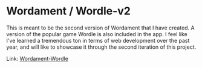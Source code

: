 # Wordament / Wordle-v2

This is meant to be the second version of Wordament that I have created. A version of the popular game Wordle is also included in the app. I feel like I've learned a tremendous ton in terms of web development over the past year, and will like to showcase it through the second iteration of this project. 

Link: [Wordament-Wordle](https://hopeful-johnson-a48af0.netlify.app/)

